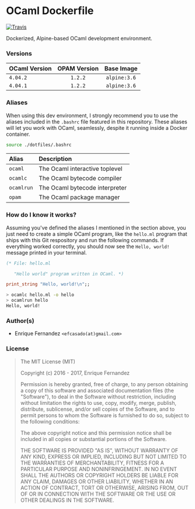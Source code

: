 # OCaml Dockerfile
[![Travis](https://img.shields.io/travis/efcasado/dockerfile-ocaml.svg?style=flat)](https://travis-ci.org/efcasado/dockerfile-ocaml)

Dockerized, Alpine-based OCaml development environment.


### Versions

| OCaml Version | OPAM Version | Base Image   |
|:--------------|:------------:|:------------:|
| `4.04.2`      | `1.2.2`      | `alpine:3.6` |
| `4.04.1`      | `1.2.2`      | `alpine:3.6` |


### Aliases

When using this dev environment, I strongly recommend you to use the aliases
included in the `.bashrc` file featured in this repository. These aliases
will let you work with OCaml, seamlessly, despite it running inside a Docker
container.

```bash
source ./dotfiles/.bashrc
```

| Alias      | Description                    |
|:-----------|:-------------------------------|
| `ocaml`    | The Ocaml interactive toplevel |
| `ocamlc`   | The Ocaml bytecode compiler    |
| `ocamlrun` | The Ocaml bytecode interpreter |
| `opam`     | The Ocaml package manager      |


### How do I know it works?

Assuming you've defined the aliases I mentioned in the section above, you just
need to create a simple OCaml program, like the `hello.ml` program that ships
with this Git respository and run the following commands. If everything worked
correctly, you should now see the `Hello, world!` message printed in your
terminal.

```ocaml
(* File: hello.ml

   "Hello world" program written in OCaml. *)

print_string "Hello, world!\n";;
```

```bash
> ocamlc hello.ml -o hello
> ocamlrun hello
Hello, world!
```


### Author(s)

- Enrique Fernandez `<efcasado(at)gmail.com>`


### License

> The MIT License (MIT)
>
> Copyright (c) 2016 - 2017, Enrique Fernandez
>
> Permission is hereby granted, free of charge, to any person obtaining a copy
> of this software and associated documentation files (the "Software"), to deal
> in the Software without restriction, including without limitation the rights
> to use, copy, modify, merge, publish, distribute, sublicense, and/or sell
> copies of the Software, and to permit persons to whom the Software is
> furnished to do so, subject to the following conditions:
>
> The above copyright notice and this permission notice shall be included in
> all copies or substantial portions of the Software.
>
> THE SOFTWARE IS PROVIDED "AS IS", WITHOUT WARRANTY OF ANY KIND, EXPRESS OR
> IMPLIED, INCLUDING BUT NOT LIMITED TO THE WARRANTIES OF MERCHANTABILITY,
> FITNESS FOR A PARTICULAR PURPOSE AND NONINFRINGEMENT. IN NO EVENT SHALL THE
> AUTHORS OR COPYRIGHT HOLDERS BE LIABLE FOR ANY CLAIM, DAMAGES OR OTHER
> LIABILITY, WHETHER IN AN ACTION OF CONTRACT, TORT OR OTHERWISE, ARISING FROM,
> OUT OF OR IN CONNECTION WITH THE SOFTWARE OR THE USE OR OTHER DEALINGS IN
> THE SOFTWARE.
